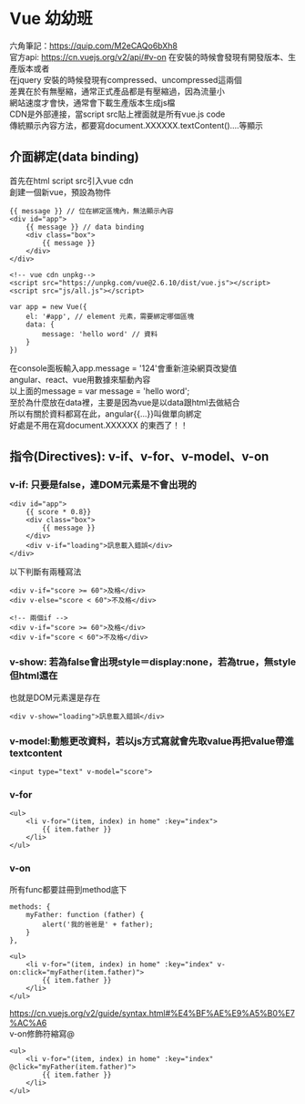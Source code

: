 # Vue 幼幼班
六角筆記：https://quip.com/M2eCAQo6bXh8<br/>
官方api: https://cn.vuejs.org/v2/api/#v-on
在安裝的時候會發現有開發版本、生產版本或者<br/>
在jquery 安裝的時候發現有compressed、uncompressed這兩個<br/>
差異在於有無壓縮，通常正式產品都是有壓縮過，因為流量小<br/>
網站速度才會快，通常會下載生產版本生成js檔<br/>
CDN是外部連接，當script src貼上裡面就是所有vue.js code<br/>
傳統顯示內容方法，都要寫document.XXXXXX.textContent()....等顯示<br/>

## 介面綁定(data binding)
首先在html script src引入vue cdn<br/>
創建一個新vue，預設為物件<br/>
```
{{ message }} // 位在綁定區塊內，無法顯示內容
<div id="app">
    {{ message }} // data binding
    <div class="box">
        {{ message }}
    </div>
</div>

<!-- vue cdn unpkg-->
<script src="https://unpkg.com/vue@2.6.10/dist/vue.js"></script>
<script src="js/all.js"></script>
```
```
var app = new Vue({
    el: '#app', // element 元素，需要綁定哪個區塊
    data: {
        message: 'hello word' // 資料
    }
})
```
在console面板輸入app.message = '124'會重新渲染網頁改變值<br/>
angular、react、vue用數據來驅動內容<br/>
以上面的message  = var message = 'hello word';<br/>
至於為什麼放在data裡，主要是因為vue是以data跟html去做結合<br/>
所以有關於資料都寫在此，angular{{...}}叫做單向綁定<br/>
好處是不用在寫document.XXXXXX 的東西了！！<br/>

## 指令(Directives): v-if、v-for、v-model、v-on
### v-if: 只要是false，連DOM元素是不會出現的
```
<div id="app">
    {{ score * 0.8}}
    <div class="box">
        {{ message }}
    </div>
    <div v-if="loading">訊息載入錯誤</div>
</div>
```

以下判斷有兩種寫法
```
<div v-if="score >= 60">及格</div>
<div v-else="score < 60">不及格</div>

<!-- 兩個if -->
<div v-if="score >= 60">及格</div>
<div v-if="score < 60">不及格</div>
```
### v-show: 若為false會出現style＝display:none，若為true，無style但html還在
也就是DOM元素還是存在
```
<div v-show="loading">訊息載入錯誤</div>
```

### v-model:動態更改資料，若以js方式寫就會先取value再把value帶進textcontent
```
<input type="text" v-model="score">
```

### v-for
```
<ul>
    <li v-for="(item, index) in home" :key="index">
        {{ item.father }}
    </li>
</ul>
```
        
### v-on
所有func都要註冊到method底下
```
methods: {
    myFather: function (father) {
        alert('我的爸爸是' + father);
    }
},
```
```
<ul>
    <li v-for="(item, index) in home" :key="index" v-on:click="myFather(item.father)">
        {{ item.father }}
    </li>
</ul>
```

https://cn.vuejs.org/v2/guide/syntax.html#%E4%BF%AE%E9%A5%B0%E7%AC%A6<br/>
v-on修飾符縮寫@
```
<ul>
    <li v-for="(item, index) in home" :key="index" @click="myFather(item.father)">
        {{ item.father }}
    </li>
</ul>
```
